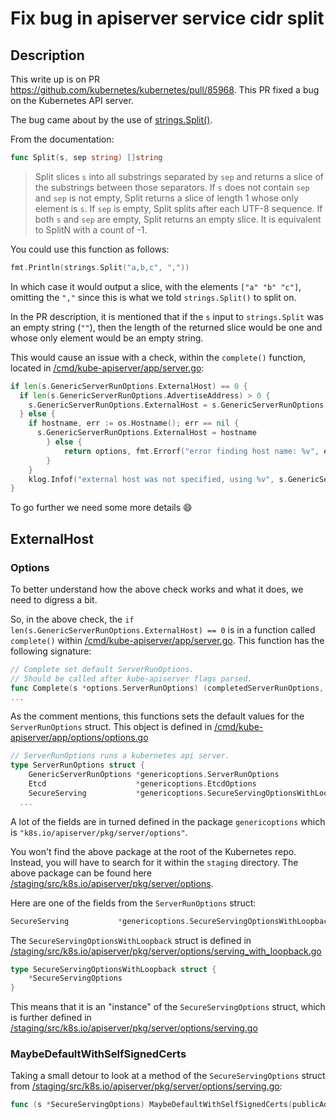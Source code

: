 # Fix bug in apiserver service cidr split

## Description

This write up is on PR https://github.com/kubernetes/kubernetes/pull/85968.
This PR fixed a bug on the Kubernetes API server.

The bug came about by the use of
[strings.Split()](https://godoc.org/strings#Split).

From the documentation:
```go
func Split(s, sep string) []string
```
> Split slices `s` into all substrings separated by `sep` and returns a slice of the substrings between those separators.
> If `s` does not contain `sep` and `sep` is not empty, Split returns a slice of length 1 whose only element is `s`.
> If `sep` is empty, Split splits after each UTF-8 sequence. If both `s` and `sep` are empty, Split returns an empty slice.
> It is equivalent to SplitN with a count of -1.

You could use this function as follows:

```go
fmt.Println(strings.Split("a,b,c", ","))
```

In which case it would output a slice, with the elements `["a" "b" "c"]`, omitting the `","` since this is what we told `strings.Split()` to split on.

In the PR description, it is mentioned that if the `s` input to `strings.Split`
was an empty string (`""`), then the length of the returned slice would be one
and whose only element would be an empty string.

This would cause an issue with a check, within the `complete()` function, located in [/cmd/kube-apiserver/app/server.go][/cmd/kube-apiserver/app/server.go]:


```go
if len(s.GenericServerRunOptions.ExternalHost) == 0 {
  if len(s.GenericServerRunOptions.AdvertiseAddress) > 0 {
    s.GenericServerRunOptions.ExternalHost = s.GenericServerRunOptions.AdvertiseAddress.String()
  } else {
    if hostname, err := os.Hostname(); err == nil {
      s.GenericServerRunOptions.ExternalHost = hostname
		} else {
			return options, fmt.Errorf("error finding host name: %v", err)
		}
	}
	klog.Infof("external host was not specified, using %v", s.GenericServerRunOptions.ExternalHost)
}
```

To go further we need some more details :smile:

## ExternalHost

### Options
To better understand how the above check works and what it does, we need to
digress a bit.

So, in the above check, the `if len(s.GenericServerRunOptions.ExternalHost) == 0`
is in a function called `complete()` within
[/cmd/kube-apiserver/app/server.go][/cmd/kube-apiserver/app/server.go].
This function has the following signature:

```go
// Complete set default ServerRunOptions.
// Should be called after kube-apiserver flags parsed.
func Complete(s *options.ServerRunOptions) (completedServerRunOptions, error) {
...
```

As the comment mentions, this functions sets the default values for the
`ServerRunOptions` struct.
This object is defined in
[/cmd/kube-apiserver/app/options/options.go][/cmd/kube-apiserver/app/options/options.go]

```go
// ServerRunOptions runs a kubernetes api server.
type ServerRunOptions struct {
	GenericServerRunOptions *genericoptions.ServerRunOptions
	Etcd                    *genericoptions.EtcdOptions
	SecureServing           *genericoptions.SecureServingOptionsWithLoopback
  ...
```

A lot of the fields are in turned defined in the package `genericoptions` which
is `"k8s.io/apiserver/pkg/server/options"`.

You won't find the above package at the root of the Kubernetes repo.
Instead, you will have to search for it within the `staging` directory.
The above package can be found here
[/staging/src/k8s.io/apiserver/pkg/server/options][/staging/src/k8s.io/apiserver/pkg/server/options].

Here are one of the fields from the `ServerRunOptions` struct:

```go
SecureServing           *genericoptions.SecureServingOptionsWithLoopback
```

The `SecureServingOptionsWithLoopback` struct is defined in
[/staging/src/k8s.io/apiserver/pkg/server/options/serving_with_loopback.go][/staging/src/k8s.io/apiserver/pkg/server/options/serving_with_loopback.go]

```go
type SecureServingOptionsWithLoopback struct {
	*SecureServingOptions
}
```

This means that it is an "instance" of the `SecureServingOptions` struct, which
is further defined in
[/staging/src/k8s.io/apiserver/pkg/server/options/serving.go][/staging/src/k8s.io/apiserver/pkg/server/options/serving.go]

### MaybeDefaultWithSelfSignedCerts

Taking a small detour to look at a method of the `SecureServingOptions` struct
from
[/staging/src/k8s.io/apiserver/pkg/server/options/serving.go][/staging/src/k8s.io/apiserver/pkg/server/options/serving.go]:

```go
func (s *SecureServingOptions) MaybeDefaultWithSelfSignedCerts(publicAddress string, alternateDNS []string, alternateIPs []net.IP) error {
```


[/cmd/kube-apiserver/app/server.go]: https://github.com/kubernetes/kubernetes/blob/master/cmd/kube-apiserver/app/server.go
[/cmd/kube-apiserver/app/options/options.go]: https://github.com/kubernetes/kubernetes/blob/master/cmd/kube-apiserver/app/options/options.go
[/staging/src/k8s.io/apiserver/pkg/server/options]: https://github.com/kubernetes/kubernetes/tree/master/staging/src/k8s.io/apiserver/pkg/server/options
[/staging/src/k8s.io/apiserver/pkg/server/options/serving_with_loopback.go]: https://github.com/kubernetes/kubernetes/blob/master/staging/src/k8s.io/apiserver/pkg/server/options/serving_with_loopback.go
[/staging/src/k8s.io/apiserver/pkg/server/options/serving.go]: https://github.com/kubernetes/kubernetes/blob/master/staging/src/k8s.io/apiserver/pkg/server/options/serving.go
